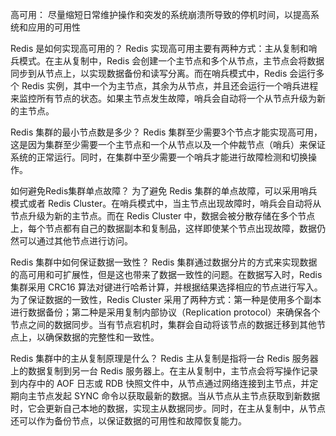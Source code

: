 高可用：
尽量缩短日常维护操作和突发的系统崩溃所导致的停机时间，以提高系统和应用的可用性


Redis 是如何实现高可用的？
Redis 实现高可用主要有两种方式：主从复制和哨兵模式。在主从复制中，Redis 会创建一个主节点和多个从节点，主节点会将数据同步到从节点上，以实现数据备份和读写分离。而在哨兵模式中，Redis 会运行多个 Redis 实例，其中一个为主节点，其余为从节点，并且还会运行一个哨兵进程来监控所有节点的状态。如果主节点发生故障，哨兵会自动将一个从节点升级为新的主节点。

Redis 集群的最小节点数是多少？
Redis 集群至少需要3个节点才能实现高可用，这是因为集群至少需要一个主节点和一个从节点以及一个仲裁节点（哨兵）来保证系统的正常运行。同时，在集群中至少需要一个哨兵才能进行故障检测和切换操作。

如何避免Redis集群单点故障？
为了避免 Redis 集群的单点故障，可以采用哨兵模式或者 Redis Cluster。在哨兵模式中，当主节点出现故障时，哨兵会自动将从节点升级为新的主节点。而在 Redis Cluster 中，数据会被分散存储在多个节点上，每个节点都有自己的数据副本和复制品，这样即使某个节点出现故障，数据仍然可以通过其他节点进行访问。

Redis 集群中如何保证数据一致性？
Redis 集群通过数据分片的方式来实现数据的高可用和可扩展性，但是这也带来了数据一致性的问题。在数据写入时，Redis 集群采用 CRC16 算法对键进行哈希计算，并根据结果选择相应的节点进行写入。为了保证数据的一致性，Redis Cluster 采用了两种方式：第一种是使用多个副本进行数据备份；第二种是采用复制内部协议（Replication protocol）来确保各个节点之间的数据同步。当有节点宕机时，集群会自动将该节点的数据迁移到其他节点上，以确保数据的完整性和一致性。

Redis 集群中的主从复制原理是什么？
Redis 主从复制是指将一台 Redis 服务器上的数据复制到另一台 Redis 服务器上。在主从复制中，主节点会将写操作记录到内存中的 AOF 日志或 RDB 快照文件中，从节点通过网络连接到主节点，并定期向主节点发起 SYNC 命令以获取最新的数据。当从节点从主节点获取到新数据时，它会更新自己本地的数据，实现主从数据同步。同时，在主从复制中，从节点还可以作为备份节点，以保证数据的可用性和故障恢复能力。